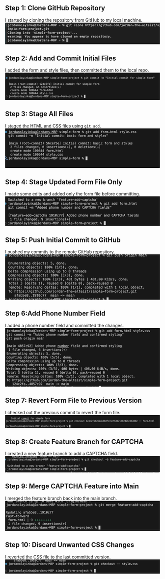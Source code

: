 ## Step 1: Clone GitHub Repository
I started by cloning the repository from GitHub to my local machine.  
![Cloning Repository](images/CloningRepository.png)

## Step 2: Add and Commit Initial Files
I added the form and style files, then committed them to the local repo.  
![Initial Commit](images/InitialCommit.png)

## Step 3: Stage All Files
I staged the HTML and CSS files using `git add`.  
![Git Add](images/GitAdd.png)

## Step 4: Stage Updated Form File Only

I made some edits and added only the form file before committing.  
![Git Add Form](images/GitAddForm.png)

## Step 5: Push Initial Commit to GitHub

I pushed my commits to the remote GitHub repository.  
![Git Push Origin](images/GitPushOrigin.png)

## Step 6:Add Phone Number Field
I added a phone number field and committed the changes.  
![Added Number](images/AddedNumber.png)

## Step 7: Revert Form File to Previous Version

I checked out the previous commit to revert the form file.  
![Git Checkout](images/GitCheckout.png)

## Step 8: Create Feature Branch for CAPTCHA
I created a new feature branch to add a CAPTCHA field.  
![Git Checkout -b](images/GitCheckout2.png)

## Step 9: Merge CAPTCHA Feature into Main
I merged the feature branch back into the main branch.  
![Git Merge](images/GitMerge.png)

## Step 10: Discard Unwanted CSS Changes
I reverted the CSS file to the last committed version.  
![Git Checkout Style](images/GitCheckOutStyle.png)
